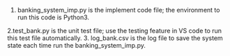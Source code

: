 1. banking_system_imp.py is the implement code file; the environment to run this code is Python3.
   
2.test_bank.py is the unit test file; use the testing feature in VS code to run this test file automatically.
3. log_bank.csv is the log file to save the system state each time run the banking_system_imp.py.
